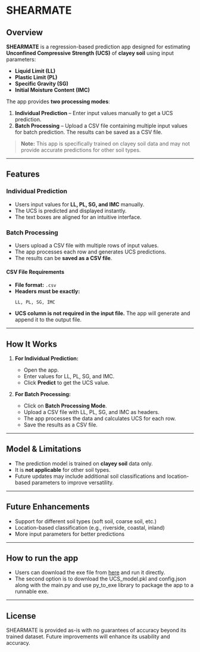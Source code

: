 # SHEARMATE

## Overview
**SHEARMATE** is a regression-based prediction app designed for estimating **Unconfined Compressive Strength (UCS)** of **clayey soil** using input parameters:

- **Liquid Limit (LL)**
- **Plastic Limit (PL)**
- **Specific Gravity (SG)**
- **Initial Moisture Content (IMC)**

The app provides **two processing modes**:
1. **Individual Prediction** – Enter input values manually to get a UCS prediction.
2. **Batch Processing** – Upload a CSV file containing multiple input values for batch prediction. The results can be saved as a CSV file.

> **Note:** This app is specifically trained on clayey soil data and may not provide accurate predictions for other soil types.

---

## Features
### Individual Prediction
- Users input values for **LL, PL, SG, and IMC** manually.
- The UCS is predicted and displayed instantly.
- The text boxes are aligned for an intuitive interface.

### Batch Processing
- Users upload a CSV file with multiple rows of input values.
- The app processes each row and generates UCS predictions.
- The results can be **saved as a CSV file**.

#### CSV File Requirements
- **File format:** `.csv`
- **Headers must be exactly:**  
  ```
  LL, PL, SG, IMC
  ```  
- **UCS column is not required in the input file.** The app will generate and append it to the output file.

---

## How It Works
1. **For Individual Prediction:**
   - Open the app.
   - Enter values for LL, PL, SG, and IMC.
   - Click **Predict** to get the UCS value.

2. **For Batch Processing:**
   - Click on **Batch Processing Mode**.
   - Upload a CSV file with LL, PL, SG, and IMC as headers.
   - The app processes the data and calculates UCS for each row.
   - Save the results as a CSV file.

---

## Model & Limitations
- The prediction model is trained on **clayey soil** data only.
- It is **not applicable** for other soil types.
- Future updates may include additional soil classifications and location-based parameters to improve versatility.

---

## Future Enhancements
* Support for different soil types (soft soil, coarse soil, etc.)  
* Location-based classification (e.g., riverside, coastal, inland)  
* More input parameters for better predictions  

---

## How to run the app
* Users can download the exe file from [here](https://github.com/bijoyfernandez/shearmate/releases/download/v1/ShearMate.exe) and run it directly.
* The second option is to download the UCS_model.pkl and config.json along with the main.py and use py_to_exe library to package the app to a runnable exe.

---

## License
SHEARMATE is provided as-is with no guarantees of accuracy beyond its trained dataset. Future improvements will enhance its usability and accuracy.
